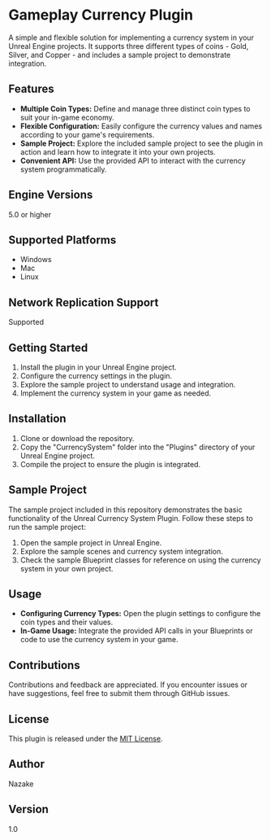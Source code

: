 # Gameplay Currency Plugin

A simple and flexible solution for implementing a currency system in your Unreal Engine projects. It supports three different types of coins - Gold, Silver, and Copper - and includes a sample project to demonstrate integration.

## Features

- **Multiple Coin Types:** Define and manage three distinct coin types to suit your in-game economy.
- **Flexible Configuration:** Easily configure the currency values and names according to your game's requirements.
- **Sample Project:** Explore the included sample project to see the plugin in action and learn how to integrate it into your own projects.
- **Convenient API:** Use the provided API to interact with the currency system programmatically.

## Engine Versions

5.0 or higher

## Supported Platforms

- Windows
- Mac
- Linux

## Network Replication Support

Supported

## Getting Started

1. Install the plugin in your Unreal Engine project.
2. Configure the currency settings in the plugin.
3. Explore the sample project to understand usage and integration.
4. Implement the currency system in your game as needed.

## Installation

1. Clone or download the repository.
2. Copy the "CurrencySystem" folder into the "Plugins" directory of your Unreal Engine project.
3. Compile the project to ensure the plugin is integrated.

## Sample Project

The sample project included in this repository demonstrates the basic functionality of the Unreal Currency System Plugin. Follow these steps to run the sample project:

1. Open the sample project in Unreal Engine.
2. Explore the sample scenes and currency system integration.
3. Check the sample Blueprint classes for reference on using the currency system in your own project.

## Usage

- **Configuring Currency Types:** Open the plugin settings to configure the coin types and their values.
- **In-Game Usage:** Integrate the provided API calls in your Blueprints or code to use the currency system in your game.

## Contributions

Contributions and feedback are appreciated. If you encounter issues or have suggestions, feel free to submit them through GitHub issues.

## License

This plugin is released under the [MIT License](LICENSE).

## Author

Nazake

## Version

1.0
